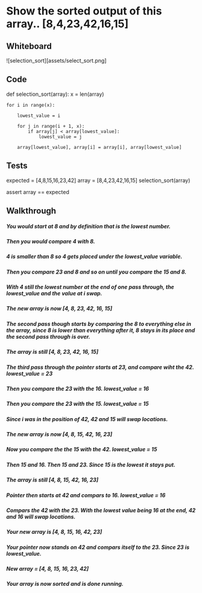 # Show the sorted output of this array.. [8,4,23,42,16,15]

## Whiteboard
![selection_sort][assets/select_sort.png]

## Code

def selection_sort(array):
    x = len(array)

    for i in range(x):

        lowest_value = i

        for j in range(i + 1, x):
            if array[j] < array[lowest_value]:
                lowest_value = j

        array[lowest_value], array[i] = array[i], array[lowest_value]


## Tests

expected = [4,8,15,16,23,42]
array = [8,4,23,42,16,15]
selection_sort(array)

assert array == expected


## Walkthrough

##### You would start at 8 and by definition that is the lowest number.
##### Then you would compare 4 with 8.
##### 4 is smaller than 8 so 4 gets placed under the lowest_value variable.
##### Then you compare 23 and 8 and so on until you compare the 15 and 8.
##### With 4 still the lowest number at the end of one pass through, the lowest_value and the value at i swap.
##### The new array is now [4, 8, 23, 42, 16, 15]
##### The second pass though starts by comparing the 8 to everything else in the array, since 8 is lower than everything after it, 8 stays in its place and the second pass through is over.
##### The array is still [4, 8, 23, 42, 16, 15]
##### The third pass through the pointer starts at 23, and compare wiht the 42. lowest_value = 23
##### Then you compare the 23 with the 16. lowest_value = 16
##### Then you compare the 23 with the 15. lowest_value = 15
##### Since i was in the position of 42, 42 and 15 will swap locations.
##### The new array is now [4, 8, 15, 42, 16, 23]
##### Now you compare the the 15 with the 42. lowest_value = 15
##### Then 15 and 16. Then 15 and 23. Since 15 is the lowest it stays put.
##### The array is still [4, 8, 15, 42, 16, 23]
##### Pointer then starts at 42 and compars to 16. lowest_value = 16
##### Compars the 42 with the 23. With the lowest value being 16 at the end, 42 and 16 will swap locations.
##### Your new array is [4, 8, 15, 16, 42, 23]
##### Your pointer now stands on 42 and compars itself to the 23. Since 23 is lowest_value.
##### New array = [4, 8, 15, 16, 23, 42]
##### Your array is now sorted and is done running.
